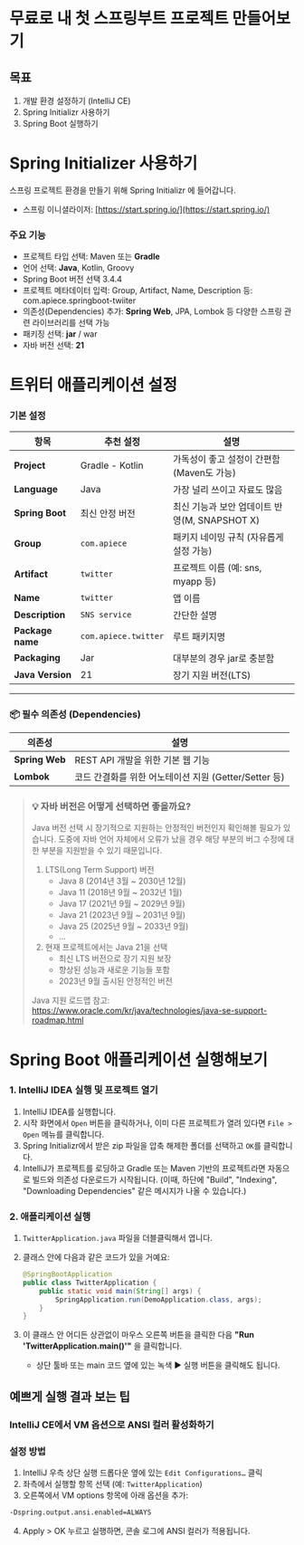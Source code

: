 # 무료로 내 첫 스프링부트 프로젝트 만들어보기



## 목표

1. 개발 환경 설정하기 (IntelliJ CE)
2. Spring Initializr 사용하기
3. Spring Boot 실행하기



# Spring Initializer 사용하기

스프링 프로젝트 환경을 만들기 위해 Spring Initializr 에 들어갑니다.
- 스프링 이니셜라이저: [https://start.spring.io/](https://start.spring.io/)


### 주요 기능
- 프로젝트 타입 선택: Maven 또는 **Gradle**
- 언어 선택: **Java**, Kotlin, Groovy
- Spring Boot 버전 선택 3.4.4
- 프로젝트 메타데이터 입력: Group, Artifact, Name, Description 등: com.apiece.springboot-twiiter
- 의존성(Dependencies) 추가: **Spring Web**, JPA, Lombok 등 다양한 스프링 관련 라이브러리를 선택 가능
- 패키징 선택: **jar** / war
- 자바 버전 선택: **21**




# 트위터 애플리케이션 설정

### 기본 설정

| 항목 | 추천 설정 | 설명 |
|------|------------|------|
| **Project** | Gradle - Kotlin | 가독성이 좋고 설정이 간편함 (Maven도 가능) |
| **Language** | Java | 가장 널리 쓰이고 자료도 많음 |
| **Spring Boot** | 최신 안정 버전 | 최신 기능과 보안 업데이트 반영(M, SNAPSHOT X) |
| **Group** | `com.apiece` | 패키지 네이밍 규칙 (자유롭게 설정 가능) |
| **Artifact** | `twitter` | 프로젝트 이름 (예: sns, myapp 등) |
| **Name** | `twitter` | 앱 이름 |
| **Description** | `SNS service` | 간단한 설명 |
| **Package name** | `com.apiece.twitter` | 루트 패키지명 |
| **Packaging** | Jar | 대부분의 경우 jar로 충분함 |
| **Java Version** | 21 | 장기 지원 버전(LTS) |

---

### 📦 필수 의존성 (Dependencies)

| 의존성 | 설명 |
|--------|------|
| **Spring Web** | REST API 개발을 위한 기본 웹 기능 |
| **Lombok** | 코드 간결화를 위한 어노테이션 지원 (Getter/Setter 등) |






> ### 💡 자바 버전은 어떻게 선택하면 좋을까요?
>
> Java 버전 선택 시 장기적으로 지원하는 안정적인 버전인지 확인해볼 필요가 있습니다. 도중에 자바 언어 자체에서 오류가 났을 경우 해당 부분의 버그 수정에 대한 부분을 지원받을 수 있기 때문입니다.
> 1. LTS(Long Term Support) 버전
>    - Java 8 (2014년 3월 ~ 2030년 12월)
>    - Java 11 (2018년 9월 ~ 2032년 1월)
>    - Java 17 (2021년 9월 ~ 2029년 9월)
>    - Java 21 (2023년 9월 ~ 2031년 9월)
>    - Java 25 (2025년 9월 ~ 2033년 9월)
>    - ...
> 2. 현재 프로젝트에서는 Java 21을 선택
>    - 최신 LTS 버전으로 장기 지원 보장
>    - 향상된 성능과 새로운 기능들 포함
>    - 2023년 9월 출시된 안정적인 버전
>
> Java 지원 로드맵 참고: https://www.oracle.com/kr/java/technologies/java-se-support-roadmap.html





# Spring Boot 애플리케이션 실행해보기

### 1. IntelliJ IDEA 실행 및 프로젝트 열기

1. IntelliJ IDEA를 실행합니다.
2. 시작 화면에서 `Open` 버튼을 클릭하거나, 이미 다른 프로젝트가 열려 있다면 `File > Open` 메뉴를 클릭합니다.
3. Spring Initializr에서 받은 zip 파일을 압축 해제한 폴더를 선택하고 `OK`를 클릭합니다.
4. IntelliJ가 프로젝트를 로딩하고 Gradle 또는 Maven 기반의 프로젝트라면 자동으로 빌드와 의존성 다운로드가 시작됩니다. (이때, 하단에 "Build", "Indexing", "Downloading Dependencies" 같은 메시지가 나올 수 있습니다.)



### 2. 애플리케이션 실행

1. `TwitterApplication.java` 파일을 더블클릭해서 엽니다.

2. 클래스 안에 다음과 같은 코드가 있을 거예요:

   ```java
   @SpringBootApplication
   public class TwitterApplication {
       public static void main(String[] args) {
           SpringApplication.run(DemoApplication.class, args);
       }
   }
   ```

3. 이 클래스 안 어디든 상관없이 마우스 오른쪽 버튼을 클릭한 다음 **"Run 'TwitterApplication.main()'"** 을 클릭합니다.

   - 상단 툴바 또는 main 코드 옆에 있는 녹색 ▶️ 실행 버튼을 클릭해도 됩니다.



## 예쁘게 실행 결과 보는 팁

### IntelliJ CE에서 VM 옵션으로 ANSI 컬러 활성화하기

### 설정 방법

1. IntelliJ 우측 상단 실행 드롭다운 옆에 있는
    `Edit Configurations…` 클릭
2. 좌측에서 실행할 항목 선택 (예: `TwitterApplication`)
3. 오른쪽에서 VM options 항목에 아래 옵션을 추가:

```bash
-Dspring.output.ansi.enabled=ALWAYS
```
4. Apply > OK 누르고 실행하면, 콘솔 로그에 ANSI 컬러가 적용됩니다.
